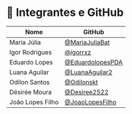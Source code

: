 # 👥 Integrantes e GitHub

| Nome             | GitHub                                                 |
|------------------|--------------------------------------------------------|
| Maria Júlia      | [@MariaJuliaBat](https://github.com/MariaJuliaBat)     |
| Igor Rodrigues   | [@igorrxz](https://github.com/igorrxz)                 |
| Eduardo Lopes    | [@EduardolopesPDA](https://github.com/EduardolopesPDA) |
| Luana Aguilar    | [@LuanaAguilar2](https://github.com/LuanaAguilar2)     |
| Odilon Santos    | [@Odilonskt](https://github.com/Odilonskt)             |
| Désirée Moura    | [@Desiree2522](https://github.com/Desiree2522)         |
| João Lopes Filho | [@JoaoLopesFilho](https://github.com/JoaoLopesFilho)   |
